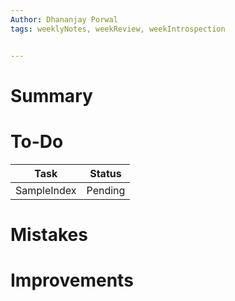 ```yaml
---
Author: Dhananjay Porwal
tags: weeklyNotes, weekReview, weekIntrospection


---
```


# Summary


# To-Do

| Task        | Status  |
| ----------- | ------- |
| SampleIndex | Pending |


# Mistakes

# Improvements

